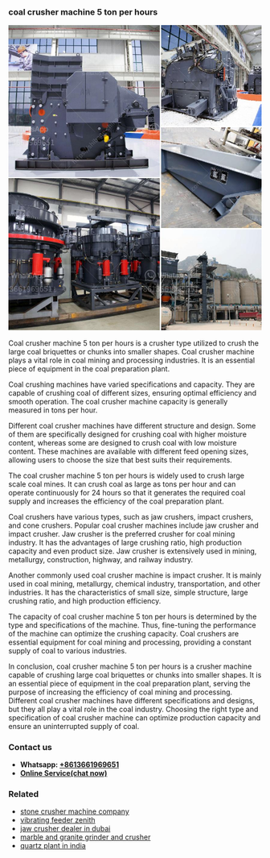 <h3>coal crusher machine 5 ton per hours</h3><img src='1702953018.jpg' alt=''><p>Coal crusher machine 5 ton per hours is a crusher type utilized to crush the large coal briquettes or chunks into smaller shapes. Coal crusher machine plays a vital role in coal mining and processing industries. It is an essential piece of equipment in the coal preparation plant.</p><p>Coal crushing machines have varied specifications and capacity. They are capable of crushing coal of different sizes, ensuring optimal efficiency and smooth operation. The coal crusher machine capacity is generally measured in tons per hour.</p><p>Different coal crusher machines have different structure and design. Some of them are specifically designed for crushing coal with higher moisture content, whereas some are designed to crush coal with low moisture content. These machines are available with different feed opening sizes, allowing users to choose the size that best suits their requirements.</p><p>The coal crusher machine 5 ton per hours is widely used to crush large scale coal mines. It can crush coal as large as tons per hour and can operate continuously for 24 hours so that it generates the required coal supply and increases the efficiency of the coal preparation plant.</p><p>Coal crushers have various types, such as jaw crushers, impact crushers, and cone crushers. Popular coal crusher machines include jaw crusher and impact crusher. Jaw crusher is the preferred crusher for coal mining industry. It has the advantages of large crushing ratio, high production capacity and even product size. Jaw crusher is extensively used in mining, metallurgy, construction, highway, and railway industry.</p><p>Another commonly used coal crusher machine is impact crusher. It is mainly used in coal mining, metallurgy, chemical industry, transportation, and other industries. It has the characteristics of small size, simple structure, large crushing ratio, and high production efficiency.</p><p>The capacity of coal crusher machine 5 ton per hours is determined by the type and specifications of the machine. Thus, fine-tuning the performance of the machine can optimize the crushing capacity. Coal crushers are essential equipment for coal mining and processing, providing a constant supply of coal to various industries.</p><p>In conclusion, coal crusher machine 5 ton per hours is a crusher machine capable of crushing large coal briquettes or chunks into smaller shapes. It is an essential piece of equipment in the coal preparation plant, serving the purpose of increasing the efficiency of coal mining and processing. Different coal crusher machines have different specifications and designs, but they all play a vital role in the coal industry. Choosing the right type and specification of coal crusher machine can optimize production capacity and ensure an uninterrupted supply of coal.</p><h3>Contact us</h3><ul><li><strong>Whatsapp:&nbsp;<a href="https://wa.me/8613661969651">+8613661969651</a></strong></li><li><a href="https://swt.shibang-china.com/?git&amp;zhl&amp;coal crusher machine 5 ton per hours"><strong>Online Service(chat now)</strong></a></li></ul><h3>Related</h3><ul><li><a href='stone crusher machine company.md'>stone crusher machine company</a></li><li><a href='vibrating feeder zenith.md'>vibrating feeder zenith</a></li><li><a href='jaw crusher dealer in dubai.md'>jaw crusher dealer in dubai</a></li><li><a href='marble and granite grinder and crusher.md'>marble and granite grinder and crusher</a></li><li><a href='quartz plant in india.md'>quartz plant in india</a></li></ul>